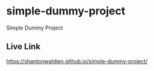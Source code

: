 # simple-dummy-project
Simple Dummy Project 

## Live Link
https://shantonwaldien.github.io/simple-dummy-project/



